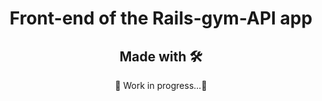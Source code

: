 <h1 align="center">Front-end of the Rails-gym-API app</h1>
<h2 align="center">Made with 🛠️</h2>
<p align="center">🚧 Work in progress...🚧</p>
